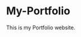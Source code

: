 # My-Portfolio
This is my Portfolio website.
         
        
   
    
      
  
    
  
  
 
  
  
